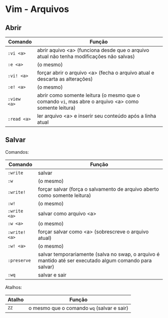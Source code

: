 # Vim - Arquivos

## Abrir

| Comando      | Função                                                                                                |
| ------------ | ----------------------------------------------------------------------------------------------------- |
| `:vi <a>`    | abrir aquivo \<a> (funciona desde que o arquivo atual não tenha modificações não salvas)              |
| `:e <a>`     | (o mesmo)                                                                                             |
| `:vi! <a>`   | forçar abrir o arquivo \<a> (fecha o arquivo atual e descarta as alterações)                          |
| `:e! <a>`    | (o mesmo)                                                                                             |
| `:view  <a>` | abrir como somente leitura (o mesmo que o comando `vi`, mas abre o arquivo \<a> como somente leitura) |
| `:read <a>`  | ler arquivo \<a> e inserir seu conteúdo após a linha atual                                            |

## Salvar

Comandos:

| Comando       | Função                                                                                                   |
| ------------- | -------------------------------------------------------------------------------------------------------- |
| `:write`      | salvar                                                                                                   |
| `:w`          | (o mesmo)                                                                                                |
| `:write!`     | forçar salvar (força o salvamento de arquivo aberto como somente leitura)                                |
| `:w!`         | (o mesmo)                                                                                                |
| `:write <a>`  | salvar como arquivo \<a>                                                                                 |
| `:w <a>`      | (o mesmo)                                                                                                |
| `:write! <a>` | forçar salvar como \<a> (sobrescreve o arquivo atual)                                                    |
| `:w! <a>`     | (o mesmo)                                                                                                |
| `:preserve`   | salvar temporariamente (salva no swap, o arquivo é mantido até ser executado algum comando para salvar)  |
| `:wq`         | salvar e sair                                                                                            |

Atalhos:

| Atalho            | Função                                     |
| ----------------- | ------------------------------------------ |
| <kbd>ZZ</kbd>     | o mesmo que o comando `wq` (salvar e sair) | 
